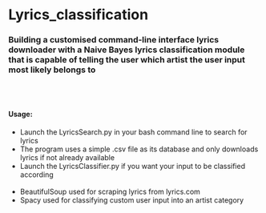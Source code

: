 # Lyrics_classification
### Building a customised command-line interface lyrics downloader with a Naive Bayes lyrics classification module that is capable of telling the user which artist the user input most likely belongs to
<br></br>
#### Usage:
* Launch the LyricsSearch.py in your bash command line to search for lyrics
* The program uses a simple .csv file as its database and only downloads lyrics if not already available
* Launch the LyricsClassifier.py if you want your input to be classified according
<br></br>
* BeautifulSoup used for scraping lyrics from lyrics.com
* Spacy used for classifying custom user input into an artist category
